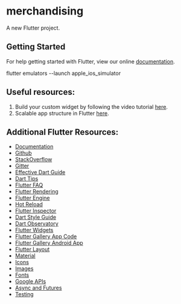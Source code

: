 # merchandising

A new Flutter project.

## Getting Started

For help getting started with Flutter, view our online
[documentation](https://flutter.io/).

flutter emulators --launch apple_ios_simulator

## Useful resources:
1. Build your custom widget by following the video tutorial [here](https://www.youtube.com/watch?time_continue=26&v=oC7eCgcP0ew).
2. Scalable app structure in Flutter [here](https://hackernoon.com/scalable-app-structure-in-flutter-dad61a4bc389).


## Additional Flutter Resources:
- [Documentation](https://docs.flutter.io/)
- [Github](https://github.com/flutter/flutter)
- [StackOverflow](https://stackoverflow.com/questions/tagged/flutter)
- [Gitter](https://gitter.im/flutter/flutter)
- [Effective Dart Guide](https://www.dartlang.org/guides/language/effective-dart)
- [Dart Tips](https://www.dartlang.org/resources/dart-tips)
- [Flutter FAQ](https://flutter.io/faq/)
- [Flutter Rendering](https://www.youtube.com/watch?v=UUfXWzp0-DU)
- [Flutter Engine](https://github.com/flutter/engine/wiki)
- [Hot Reload](https://flutter.io/hot-reload/)
- [Flutter Inspector](https://dart-lang.github.io/observatory/)
- [Dart Style Guide](https://www.dartlang.org/guides/language/effective-dart/style)
- [Dart Observatory](https://dart-lang.github.io/observatory/)
- [Flutter Widgets](https://flutter.io/widgets/)
- [Flutter Gallery App Code](https://github.com/flutter/flutter/tree/master/examples/flutter_gallery)
- [Flutter Gallery Android App](https://play.google.com/store/apps/details?id=io.flutter.demo.gallery)
- [Flutter Layout](https://flutter.io/tutorials/layout/)
- [Material](https://material.io)
- [Icons](https://thenounproject.com)
- [Images](https://unsplash.com)
- [Fonts](https://fonts.google.com)
- [Google APIs](https://pub.dartlang.org/packages/googleapis)
- [Async and Futures](https://www.dartlang.org/tutorials/language/futures)
- [Testing](https://flutter.io/testing/)
